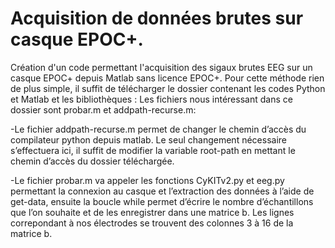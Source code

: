 # Acquisition de données brutes sur casque EPOC+.

  Création d'un code permettant l'acquisition des sigaux brutes EEG sur un casque EPOC+ depuis Matlab sans licence EPOC+.
 Pour cette méthode rien de plus simple, il suffit de télécharger le dossier contenant les codes Python et Matlab et les bibliothèques :
Les fichiers nous intéressant dans ce dossier sont probar.m et addpath-recurse.m: 

   -Le fichier addpath-recurse.m permet de changer le chemin d’accès du compilateur python depuis matlab. Le seul changement nécessaire s’effectuera ici, il suffit de modifier la variable root-path en mettant le chemin d’accès du dossier téléchargée.
  
  -Le fichier probar.m va appeler les fonctions CyKITv2.py et eeg.py permettant la connexion au casque et l’extraction des données à l’aide de get-data, ensuite la boucle while permet d’écrire le nombre d’échantillons que l’on souhaite et de les enregistrer dans une matrice b. Les lignes correpondant à nos électrodes se trouvent des colonnes 3 à 16 de la matrice b.
